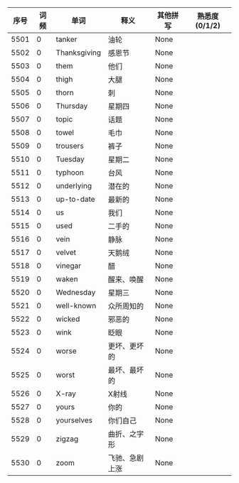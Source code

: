 | 序号 | 词频 | 单词 | 释义 | 其他拼写  | 熟悉度(0/1/2) |
| --- | --- | --- | --- | --- | --- |
| 5501 | 0 | tanker | 油轮 | None  |   |
| 5502 | 0 | Thanksgiving | 感恩节 | None  |   |
| 5503 | 0 | them | 他们 | None  |   |
| 5504 | 0 | thigh | 大腿 | None  |   |
| 5505 | 0 | thorn | 刺 | None  |   |
| 5506 | 0 | Thursday | 星期四 | None  |   |
| 5507 | 0 | topic | 话题 | None  |   |
| 5508 | 0 | towel | 毛巾 | None  |   |
| 5509 | 0 | trousers | 裤子 | None  |   |
| 5510 | 0 | Tuesday | 星期二 | None  |   |
| 5511 | 0 | typhoon | 台风 | None  |   |
| 5512 | 0 | underlying | 潜在的 | None  |   |
| 5513 | 0 | up-to-date | 最新的 | None  |   |
| 5514 | 0 | us | 我们 | None  |   |
| 5515 | 0 | used | 二手的 | None  |   |
| 5516 | 0 | vein | 静脉 | None  |   |
| 5517 | 0 | velvet | 天鹅绒 | None  |   |
| 5518 | 0 | vinegar | 醋 | None  |   |
| 5519 | 0 | waken | 醒来、唤醒 | None  |   |
| 5520 | 0 | Wednesday | 星期三 | None  |   |
| 5521 | 0 | well-known | 众所周知的 | None  |   |
| 5522 | 0 | wicked | 邪恶的 | None  |   |
| 5523 | 0 | wink | 眨眼 | None  |   |
| 5524 | 0 | worse | 更坏、更坏的 | None  |   |
| 5525 | 0 | worst | 最坏、最坏的 | None  |   |
| 5526 | 0 | X-ray | X射线 | None  |   |
| 5527 | 0 | yours | 你的 | None  |   |
| 5528 | 0 | yourselves | 你们自己 | None  |   |
| 5529 | 0 | zigzag | 曲折、之字形 | None  |   |
| 5530 | 0 | zoom | 飞驰、急剧上涨 | None  |   |
